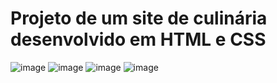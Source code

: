 # Projeto de um site de culinária desenvolvido em HTML e CSS 
![image](https://github.com/user-attachments/assets/627e9461-d407-4e47-92c9-99bbe255f9e0)
![image](https://github.com/user-attachments/assets/91fab8eb-f6e1-4b3d-a8ad-dac6d3030c41)
![image](https://github.com/user-attachments/assets/6dc51327-932a-49df-bfc5-a2ebb1b59e84)
![image](https://github.com/user-attachments/assets/84f520f8-2104-4354-b6fe-494b8d22916b)






